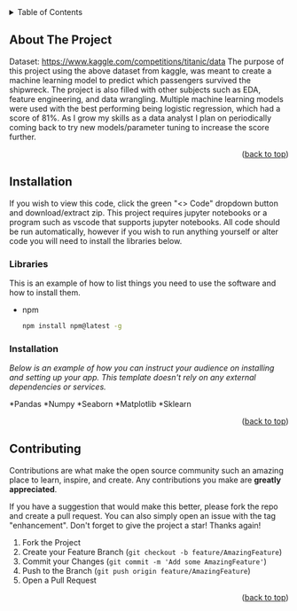<!-- Improved compatibility of back to top link: See: https://github.com/othneildrew/Best-README-Template/pull/73 -->

<!-- TABLE OF CONTENTS -->
<details>
  <summary>Table of Contents</summary>
  <ol>
    <li>
      <a href="#about-the-project">About The Project</a>
      <ul>
    </li>
    <li>
      <a href="#Installation">Getting Started</a>
      <ul>
        <li><a href="#Libraries">Prerequisites</a></li>
  </ol>
</details>



<!-- ABOUT THE PROJECT -->
## About The Project
Dataset: https://www.kaggle.com/competitions/titanic/data
The purpose of this project using the above dataset from kaggle, was meant to create a machine learning model to predict which passengers survived the shipwreck. The project is also filled with other subjects such as EDA, feature engineering, and data wrangling. Multiple machine learning models were used with the best performing being logistic regression, which had a score of 81%. As I grow my skills as a data analyst I plan on periodically coming back to try new models/parameter tuning to increase the score further.




<p align="right">(<a href="#readme-top">back to top</a>)</p>



<!-- GETTING STARTED -->
## Installation

If you wish to view this code, click the green "<> Code" dropdown button and download/extract zip. This project requires jupyter notebooks or a program such as vscode that supports jupyter notebooks. All code should be run automatically, however if you wish to run anything yourself or alter code you will need to install the libraries below.

### Libraries

This is an example of how to list things you need to use the software and how to install them.
* npm
  ```sh
  npm install npm@latest -g
  ```

### Installation

_Below is an example of how you can instruct your audience on installing and setting up your app. This template doesn't rely on any external dependencies or services._

*Pandas
*Numpy
*Seaborn
*Matplotlib
*Sklearn

<p align="right">(<a href="#readme-top">back to top</a>)</p>






<!-- CONTRIBUTING -->
## Contributing

Contributions are what make the open source community such an amazing place to learn, inspire, and create. Any contributions you make are **greatly appreciated**.

If you have a suggestion that would make this better, please fork the repo and create a pull request. You can also simply open an issue with the tag "enhancement".
Don't forget to give the project a star! Thanks again!

1. Fork the Project
2. Create your Feature Branch (`git checkout -b feature/AmazingFeature`)
3. Commit your Changes (`git commit -m 'Add some AmazingFeature'`)
4. Push to the Branch (`git push origin feature/AmazingFeature`)
5. Open a Pull Request

<p align="right">(<a href="#readme-top">back to top</a>)</p>




